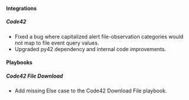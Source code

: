 
#### Integrations
##### Code42
- Fixed a bug where capitalized alert file-observation categories would not map to file event query values.
- Upgraded py42 dependency and internal code improvements.

#### Playbooks
##### Code42 File Download
- Add missing Else case to the Code42 Download File playbook.
